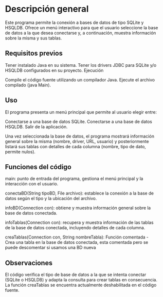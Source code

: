 # Descripción general

Este programa permite la conexión a bases de datos de tipo SQLite y HSQLDB. Ofrece un menú interactivo para que el usuario seleccione la base de datos a la que desea conectarse y, a continuación, muestra información sobre la misma y sus tablas.

## Requisitos previos

Tener instalado Java en su sistema.
Tener los drivers JDBC para SQLite y/o HSQLDB configurados en su proyecto.
Ejecución

Compile el código fuente utilizando un compilador Java.
Ejecute el archivo compilado (java Main).

## Uso

El programa presenta un menú principal que permite al usuario elegir entre:

Conectarse a una base de datos SQLite.
Conectarse a una base de datos HSQLDB.
Salir de la aplicación.

Una vez seleccionada la base de datos, el programa mostrará información general sobre la misma (nombre, driver, URL, usuario) y posteriormente listará sus tablas con detalles de cada columna (nombre, tipo de dato, permite nulos).

## Funciones del código

main: punto de entrada del programa, gestiona el menú principal y la interacción con el usuario.

conectaBD(String tipoBD, File archivo): establece la conexión a la base de datos según el tipo y la ubicación del archivo.

infoBD(Connection con): obtiene y muestra información general sobre la base de datos conectada.

infoTablas(Connection con): recupera y muestra información de las tablas de la base de datos conectada, incluyendo detalles de cada columna.

creaTablas(Connection con, String nombreTabla): Función comentada - Crea una tabla en la base de datos conectada, esta comentada pero se puede descomentar si usamos una BD nueva

## Observaciones

El código verifica el tipo de base de datos a la que se intenta conectar (SQLite o HSQLDB) y adapta la consulta para crear tablas en consecuencia.
La función creaTablas se encuentra actualmente deshabilitada en el código fuente.
